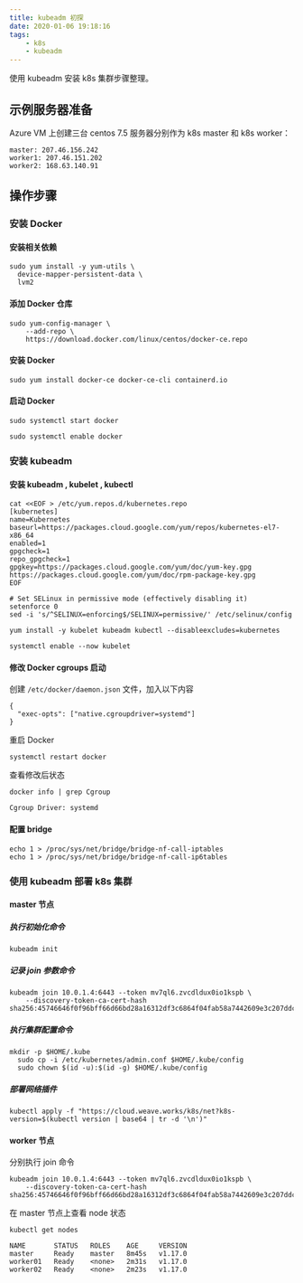 ```yaml
---
title: kubeadm 初探
date: 2020-01-06 19:18:16
tags:
	- k8s
	- kubeadm
---
```


使用 kubeadm 安装 k8s 集群步骤整理。

## 示例服务器准备

Azure VM 上创建三台 centos 7.5 服务器分别作为 k8s master 和 k8s worker：

```
master: 207.46.156.242
worker1: 207.46.151.202
worker2: 168.63.140.91
```

## 操作步骤
### 安装 Docker

#### 安装相关依赖

```
sudo yum install -y yum-utils \
  device-mapper-persistent-data \
  lvm2
```
#### 添加 Docker 仓库

```
sudo yum-config-manager \
    --add-repo \
    https://download.docker.com/linux/centos/docker-ce.repo
```

#### 安装 Docker 

```
sudo yum install docker-ce docker-ce-cli containerd.io
```

#### 启动 Docker

```
sudo systemctl start docker

sudo systemctl enable docker
```

### 安装 kubeadm

#### 安装 kubeadm , kubelet , kubectl

```
cat <<EOF > /etc/yum.repos.d/kubernetes.repo
[kubernetes]
name=Kubernetes
baseurl=https://packages.cloud.google.com/yum/repos/kubernetes-el7-x86_64
enabled=1
gpgcheck=1
repo_gpgcheck=1
gpgkey=https://packages.cloud.google.com/yum/doc/yum-key.gpg https://packages.cloud.google.com/yum/doc/rpm-package-key.gpg
EOF

# Set SELinux in permissive mode (effectively disabling it)
setenforce 0
sed -i 's/^SELINUX=enforcing$/SELINUX=permissive/' /etc/selinux/config

yum install -y kubelet kubeadm kubectl --disableexcludes=kubernetes

systemctl enable --now kubelet
```

#### 修改 Docker cgroups 启动

创建 `/etc/docker/daemon.json` 文件，加入以下内容

```
{
  "exec-opts": ["native.cgroupdriver=systemd"]
}
```
重启 Docker

```
systemctl restart docker
```

查看修改后状态

```
docker info | grep Cgroup

Cgroup Driver: systemd
```

#### 配置 bridge 

```
echo 1 > /proc/sys/net/bridge/bridge-nf-call-iptables
echo 1 > /proc/sys/net/bridge/bridge-nf-call-ip6tables
```

### 使用 kubeadm 部署 k8s 集群

#### master 节点

##### 执行初始化命令

```
kubeadm init
```

##### 记录 join 参数命令

```
kubeadm join 10.0.1.4:6443 --token mv7ql6.zvcdldux0io1kspb \
    --discovery-token-ca-cert-hash sha256:45746646f0f96bff66d66bd28a16312df3c6864f04fab58a7442609e3c207ddc
```

##### 执行集群配置命令

```
mkdir -p $HOME/.kube
  sudo cp -i /etc/kubernetes/admin.conf $HOME/.kube/config
  sudo chown $(id -u):$(id -g) $HOME/.kube/config
```

##### 部署网络插件

```
kubectl apply -f "https://cloud.weave.works/k8s/net?k8s-version=$(kubectl version | base64 | tr -d '\n')"
```

#### worker 节点

分别执行 join 命令

```
kubeadm join 10.0.1.4:6443 --token mv7ql6.zvcdldux0io1kspb \
    --discovery-token-ca-cert-hash sha256:45746646f0f96bff66d66bd28a16312df3c6864f04fab58a7442609e3c207ddc
```

在 master 节点上查看 node 状态

```
kubectl get nodes

NAME       STATUS   ROLES    AGE     VERSION
master     Ready    master   8m45s   v1.17.0
worker01   Ready    <none>   2m31s   v1.17.0
worker02   Ready    <none>   2m23s   v1.17.0
```






